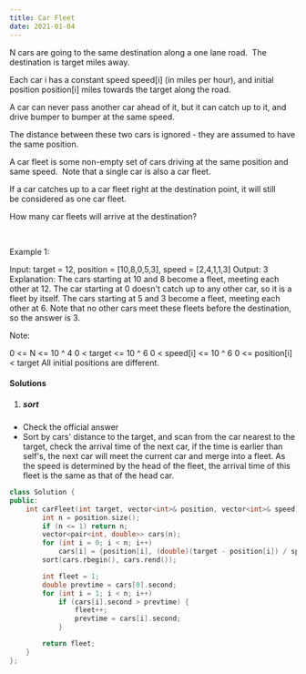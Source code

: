 ```yaml
---
title: Car Fleet
date: 2021-01-04
---
```

N cars are going to the same destination along a one lane road.  The destination is target miles away.

Each car i has a constant speed speed[i] (in miles per hour), and initial position position[i] miles towards the target along the road.

A car can never pass another car ahead of it, but it can catch up to it, and drive bumper to bumper at the same speed.

The distance between these two cars is ignored - they are assumed to have the same position.

A car fleet is some non-empty set of cars driving at the same position and same speed.  Note that a single car is also a car fleet.

If a car catches up to a car fleet right at the destination point, it will still be considered as one car fleet.


How many car fleets will arrive at the destination?

 

Example 1:

Input: target = 12, position = [10,8,0,5,3], speed = [2,4,1,1,3]
Output: 3
Explanation:
The cars starting at 10 and 8 become a fleet, meeting each other at 12.
The car starting at 0 doesn't catch up to any other car, so it is a fleet by itself.
The cars starting at 5 and 3 become a fleet, meeting each other at 6.
Note that no other cars meet these fleets before the destination, so the answer is 3.

Note:

0 <= N <= 10 ^ 4
0 < target <= 10 ^ 6
0 < speed[i] <= 10 ^ 6
0 <= position[i] < target
All initial positions are different.

#### Solutions

1. ##### sort

- Check the official answer
- Sort by cars' distance to the target, and scan from the car nearest to the target, check the arrival time of the next car, if the time is earlier than self's, the next car will meet the current car and merge into a fleet. As the speed is determined by the head of the fleet, the arrival time of this fleet is the same as that of the head car.

```cpp
class Solution {
public:
    int carFleet(int target, vector<int>& position, vector<int>& speed) {
        int n = position.size();
        if (n <= 1) return n;
        vector<pair<int, double>> cars(n);
        for (int i = 0; i < n; i++)
            cars[i] = {position[i], (double)(target - position[i]) / speed[i]};
        sort(cars.rbegin(), cars.rend());

        int fleet = 1;
        double prevtime = cars[0].second;
        for (int i = 1; i < n; i++)
            if (cars[i].second > prevtime) {
                fleet++;
                prevtime = cars[i].second;
            }

        return fleet;
    }
};
```